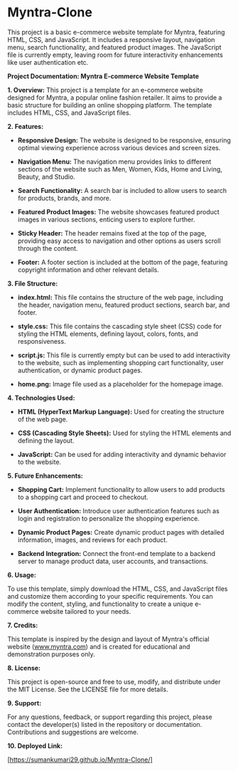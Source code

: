# Myntra-Clone
This project is a basic e-commerce website template for Myntra, featuring HTML, CSS, and JavaScript. It includes a responsive layout, navigation menu, search functionality, and featured product images. The JavaScript file is currently empty, leaving room for future interactivity enhancements like user authentication etc.

**Project Documentation: Myntra E-commerce Website Template**

**1. Overview:**
This project is a template for an e-commerce website designed for Myntra, a popular online fashion retailer. It aims to provide a basic structure for building an online shopping platform. The template includes HTML, CSS, and JavaScript files.

**2. Features:**

- **Responsive Design:** The website is designed to be responsive, ensuring optimal viewing experience across various devices and screen sizes.

- **Navigation Menu:** The navigation menu provides links to different sections of the website such as Men, Women, Kids, Home and Living, Beauty, and Studio.

- **Search Functionality:** A search bar is included to allow users to search for products, brands, and more.

- **Featured Product Images:** The website showcases featured product images in various sections, enticing users to explore further.

- **Sticky Header:** The header remains fixed at the top of the page, providing easy access to navigation and other options as users scroll through the content.

- **Footer:** A footer section is included at the bottom of the page, featuring copyright information and other relevant details.

**3. File Structure:**

- **index.html:** This file contains the structure of the web page, including the header, navigation menu, featured product sections, search bar, and footer.

- **style.css:** This file contains the cascading style sheet (CSS) code for styling the HTML elements, defining layout, colors, fonts, and responsiveness.

- **script.js:** This file is currently empty but can be used to add interactivity to the website, such as implementing shopping cart functionality, user authentication, or dynamic product pages.

- **home.png:** Image file used as a placeholder for the homepage image.

**4. Technologies Used:**

- **HTML (HyperText Markup Language):** Used for creating the structure of the web page.

- **CSS (Cascading Style Sheets):** Used for styling the HTML elements and defining the layout.

- **JavaScript:** Can be used for adding interactivity and dynamic behavior to the website.

**5. Future Enhancements:**

- **Shopping Cart:** Implement functionality to allow users to add products to a shopping cart and proceed to checkout.

- **User Authentication:** Introduce user authentication features such as login and registration to personalize the shopping experience.

- **Dynamic Product Pages:** Create dynamic product pages with detailed information, images, and reviews for each product.

- **Backend Integration:** Connect the front-end template to a backend server to manage product data, user accounts, and transactions.

**6. Usage:**

To use this template, simply download the HTML, CSS, and JavaScript files and customize them according to your specific requirements. You can modify the content, styling, and functionality to create a unique e-commerce website tailored to your needs.

**7. Credits:**

This template is inspired by the design and layout of Myntra's official website (www.myntra.com) and is created for educational and demonstration purposes only.

**8. License:**

This project is open-source and free to use, modify, and distribute under the MIT License. See the LICENSE file for more details.

**9. Support:**

For any questions, feedback, or support regarding this project, please contact the developer(s) listed in the repository or documentation. Contributions and suggestions are welcome.

**10. Deployed Link:**

[https://sumankumari29.github.io/Myntra-Clone/]

